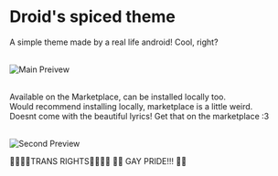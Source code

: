 # Droid's spiced theme
A simple theme made by a real life android! Cool, right?
</br>
</br>

![Main Preivew](https://cdn.discordapp.com/attachments/846889355914117140/1147628793377341460/preview.webp)
</br>
</br>

Available on the Marketplace, can be installed locally too. </br>
Would recommend installing locally, marketplace is a little weird.
</br>
Doesnt come with the beautiful lyrics! Get that on the marketplace :3
</br>
</br>

![Second Preview](https://cdn.discordapp.com/attachments/846889355914117140/1147630015509450882/secondpreview.png)

🏳️‍⚧️🏳️‍⚧️TRANS RIGHTS🏳️‍⚧️🏳️‍⚧️
 🏳️‍🌈 GAY PRIDE!!! 🏳️‍🌈
